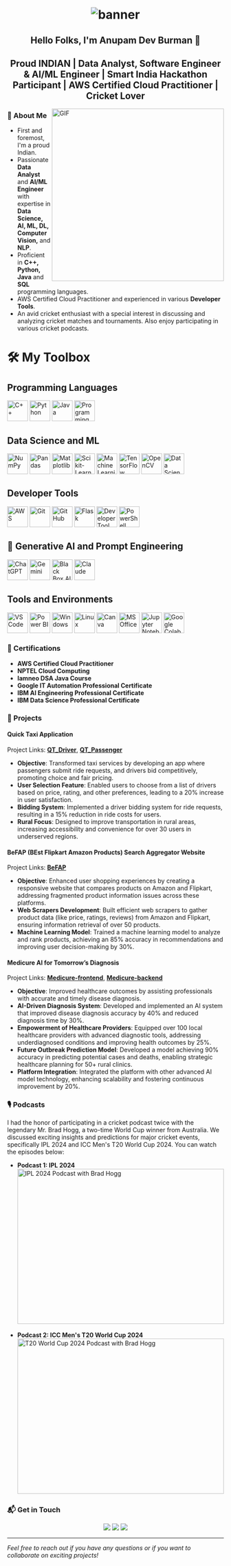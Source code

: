 <h1 align="center">
  <img src="https://github.com/AnupamDB/AnupamDB/assets/107240384/fb74c1ed-336f-456c-9a3f-2751dc73a461" alt="banner">
</h1>

<h2 align="center">Hello Folks, I'm Anupam Dev Burman 👋</h2>
<h2 align="center">Proud INDIAN | Data Analyst, Software Engineer & AI/ML Engineer | Smart India Hackathon Participant | AWS Certified Cloud Practitioner | Cricket Lover</h2>


<img align="right" alt="GIF" src="https://media.giphy.com/media/836HiJc7pgzy8iNXCn/giphy.gif" width="400"/>

### 🚀 About Me
- First and foremost, I'm a proud Indian. 
- Passionate **Data Analyst** and **AI/ML Engineer** with expertise in **Data Science, AI, ML, DL, Computer Vision,** and **NLP**.
- Proficient in **C++, Python, Java** and **SQL** programming languages.
- AWS Certified Cloud Practitioner and experienced in various **Developer Tools**.
- An avid cricket enthusiast with a special interest in discussing and analyzing cricket matches and tournaments. Also enjoy participating in various cricket podcasts.

# 🛠️ My Toolbox

## Programming Languages
<p align="left">
  <img src="https://img.icons8.com/color/48/000000/c-plus-plus-logo.png" width="48" height="48" alt="C++"/>
  <img src="https://img.icons8.com/color/48/000000/python.png" width="48" height="48" alt="Python"/>
  <img src="https://img.icons8.com/color/48/000000/java-coffee-cup-logo.png" width="48" height="48" alt="Java"/>
  <img src="https://img.icons8.com/?size=100&id=Ign0QG33bZzq&format=png&color=000000" width="48" height="48" alt="Programming Language"/>
</p>

## Data Science and ML
<p align="left">
  <img src="https://img.icons8.com/color/48/000000/numpy.png" width="48" height="48" alt="NumPy"/>
  <img src="https://img.icons8.com/color/48/000000/pandas.png" width="48" height="48" alt="Pandas"/>
  <img src="https://seeklogo.com/images/M/matplotlib-logo-7676870AC0-seeklogo.com.png" width="48" height="48" alt="Matplotlib"/>
  <img src="https://quintagroup.com/cms/python/images/scikit-learn-logo.png/@@images/4a0dce0a-be5d-4d11-a913-f53f9e5abf16.png" width="48" height="48" alt="Scikit-Learn"/>
  <img src="https://img.icons8.com/?size=100&id=jH4BpkMnRrU5&format=png&color=000000" width="48" height="48" alt="Machine Learning"/>
  <img src="https://img.icons8.com/color/48/000000/tensorflow.png" width="48" height="48" alt="TensorFlow"/>
  <img src="https://img.icons8.com/color/48/000000/opencv.png" width="48" height="48" alt="OpenCV"/>
  <img src="https://img.icons8.com/?size=100&id=qGUfLiYi1bRN&format=png&color=000000" width="48" height="48" alt="Data Science"/>
</p>

## Developer Tools
<p align="left">
  <img src="https://img.icons8.com/color/48/000000/amazon-web-services.png" width="48" height="48" alt="AWS"/>
  <img src="https://img.icons8.com/color/48/000000/git.png" width="48" height="48" alt="Git"/>
  <img src="https://img.icons8.com/ios-glyphs/30/000000/github.png" width="48" height="48" alt="GitHub"/>
  <img src="https://img.icons8.com/ios-filled/50/000000/flask.png" width="48" height="48" alt="Flask"/>
  <img src="https://img.icons8.com/?size=100&id=QEQQKirln6Tf&format=png&color=000000" width="48" height="48" alt="Developer Tool"/>
  <img src="https://img.icons8.com/color/48/000000/powershell.png" width="48" height="48" alt="PowerShell"/>
</p>

## 🤖 Generative AI and Prompt Engineering
<p align="left">
  <img src="https://img.icons8.com/?size=100&id=ka3InxFU3QZa&format=png&color=000000" width="48" height="48" alt="ChatGPT"/>
  <img src="https://encrypted-tbn0.gstatic.com/images?q=tbn:ANd9GcThr7qrIazsvZwJuw-uZCtLzIjaAyVW_ZrlEQ&s" width="48" height="48" alt="Gemini" />
  <img src="https://avatars.githubusercontent.com/u/82883543?s=280&v=4" width="48" height="48" alt="Black Box AI" />
  <img src="https://encrypted-tbn0.gstatic.com/images?q=tbn:ANd9GcS5ydyrjFLDfKMTMDJ7sxkVozDbhXWSPLBIwg&s" width="48" height="48" alt="Claude" />
</p>


## Tools and Environments
<p align="left">
  <img src="https://img.icons8.com/color/48/000000/visual-studio-code-2019.png" width="48" height="48" alt="VS Code"/>
  <img src="https://img.icons8.com/color/48/000000/power-bi.png" width="48" height="48" alt="Power BI"/>
  <img src="https://img.icons8.com/color/48/000000/windows-10.png" width="48" height="48" alt="Windows"/>
  <img src="https://img.icons8.com/color/48/000000/linux.png" width="48" height="48" alt="Linux"/>
  <img src="https://img.icons8.com/color/48/000000/canva.png" width="48" height="48" alt="Canva"/>
  <img src="https://img.icons8.com/color/48/000000/microsoft-office-2019.png" width="48" height="48" alt="MS Office"/>
  <img src="https://img.icons8.com/fluency/48/000000/jupyter.png" width="48" height="48" alt="Jupyter Notebooks"/>
  <img src="https://img.icons8.com/?size=100&id=lOqoeP2Zy02f&format=png&color=000000" width="48" height="48" alt="Google Colab"/>
</p>

### 📜 Certifications
- **AWS Certified Cloud Practitioner**
- **NPTEL Cloud Computing**
- **Iamneo DSA Java Course**
- **Google IT Automation Professional Certificate**
- **IBM AI Engineering Professional Certificate**
- **IBM Data Science Professional Certificate**

### 🌟 Projects

#### Quick Taxi Application
Project Links: **[QT_Driver](https://github.com/AnupamDB/QT_Driver)**, **[QT_Passenger](https://github.com/AnupamDB/QT_Passenger)**
  - **Objective**: Transformed taxi services by developing an app where passengers submit ride requests, and drivers bid competitively, promoting choice and fair pricing.
  - **User Selection Feature**: Enabled users to choose from a list of drivers based on price, rating, and other preferences, leading to a 20% increase in user satisfaction.
  - **Bidding System**: Implemented a driver bidding system for ride requests, resulting in a 15% reduction in ride costs for users.
  - **Rural Focus**: Designed to improve transportation in rural areas, increasing accessibility and convenience for over 30 users in underserved regions.

#### BeFAP (BEst Flipkart Amazon Products) Search Aggregator Website
Project Links: **[BeFAP](https://github.com/AnupamDB/Project-Exhibition-BeFAP)**
  - **Objective**: Enhanced user shopping experiences by creating a responsive website that compares products on Amazon and Flipkart, addressing fragmented product information issues across these platforms.
  - **Web Scrapers Development**: Built efficient web scrapers to gather product data (like price, ratings, reviews) from Amazon and Flipkart, ensuring information retrieval of over 50 products.
  - **Machine Learning Model**: Trained a machine learning model to analyze and rank products, achieving an 85% accuracy in recommendations and improving user decision-making by 30%.

#### Medicure AI for Tomorrow’s Diagnosis
Project Links: **[Medicure-frontend](https://github.com/AnupamDB/medicure-frontend)**, **[Medicure-backend](https://github.com/AnupamDB/medicure-backend)**
  - **Objective**: Improved healthcare outcomes by assisting professionals with accurate and timely disease diagnosis.
  - **AI-Driven Diagnosis System**: Developed and implemented an AI system that improved disease diagnosis accuracy by 40% and reduced diagnosis time by 30%.
  - **Empowerment of Healthcare Providers**: Equipped over 100 local healthcare providers with advanced diagnostic tools, addressing underdiagnosed conditions and improving health outcomes by 25%.
  - **Future Outbreak Prediction Model**: Developed a model achieving 90% accuracy in predicting potential cases and deaths, enabling strategic healthcare planning for 50+ rural clinics.
  - **Platform Integration**: Integrated the platform with other advanced AI model technology, enhancing scalability and fostering continuous improvement by 20%.

### 🎙️ Podcasts
I had the honor of participating in a cricket podcast twice with the legendary Mr. Brad Hogg, a two-time World Cup winner from Australia. We discussed exciting insights and predictions for major cricket events, specifically IPL 2024 and ICC Men's T20 World Cup 2024. You can watch the episodes below:

- **Podcast 1: IPL 2024**  
  <a href="https://www.youtube.com/live/waG_2ZL9Cms?feature=shared" target="_blank">
  <img src="https://img.youtube.com/vi/waG_2ZL9Cms/0.jpg" alt="IPL 2024 Podcast with Brad Hogg" width="480" height="360"/>
</a>

- **Podcast 2: ICC Men's T20 World Cup 2024**  
  <a href="https://www.youtube.com/live/EAF5gP307y0?feature=shared" target="_blank">
  <img src="https://img.youtube.com/vi/EAF5gP307y0/0.jpg" alt="T20 World Cup 2024 Podcast with Brad Hogg" width="480" height="360"/>
</a>

### 📬 Get in Touch
<p align="center">
  <a href="mailto:anupamdevburman@gmail.com"><img src="https://img.shields.io/badge/Email-D14836?style=for-the-badge&logo=gmail&logoColor=white"></a>
  <a href="https://www.linkedin.com/in/anupam-dev-burman-0ba9b922a/"><img src="https://img.shields.io/badge/LinkedIn-0077B5?style=for-the-badge&logo=linkedin&logoColor=white"></a>
  <a href="https://github.com/AnupamDB"><img src="https://img.shields.io/badge/GitHub-181717?style=for-the-badge&logo=github&logoColor=white"></a>
</p>

---

*Feel free to reach out if you have any questions or if you want to collaborate on exciting projects!*
